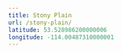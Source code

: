 ```yaml
---
title: Stony Plain
url: /stony-plain/
latitude: 53.528986200000006
longitude: -114.00487310000001
---
```

